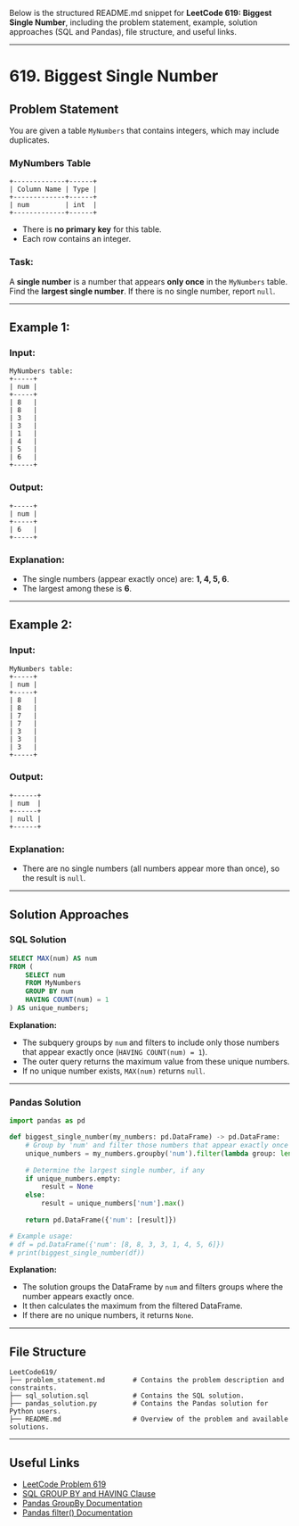 Below is the structured README.md snippet for **LeetCode 619: Biggest Single Number**, including the problem statement, example, solution approaches (SQL and Pandas), file structure, and useful links.

---

# **619. Biggest Single Number**

## **Problem Statement**
You are given a table `MyNumbers` that contains integers, which may include duplicates.

### **MyNumbers Table**
```
+-------------+------+
| Column Name | Type |
+-------------+------+
| num         | int  |
+-------------+------+
```
- There is **no primary key** for this table.
- Each row contains an integer.

### **Task:**
A **single number** is a number that appears **only once** in the `MyNumbers` table.  
Find the **largest single number**. If there is no single number, report `null`.

---

## **Example 1:**

### **Input:**
```
MyNumbers table:
+-----+
| num |
+-----+
| 8   |
| 8   |
| 3   |
| 3   |
| 1   |
| 4   |
| 5   |
| 6   |
+-----+
```

### **Output:**
```
+-----+
| num |
+-----+
| 6   |
+-----+
```

### **Explanation:**
- The single numbers (appear exactly once) are: **1, 4, 5, 6**.
- The largest among these is **6**.

---

## **Example 2:**

### **Input:**
```
MyNumbers table:
+-----+
| num |
+-----+
| 8   |
| 8   |
| 7   |
| 7   |
| 3   |
| 3   |
| 3   |
+-----+
```

### **Output:**
```
+------+
| num  |
+------+
| null |
+------+
```

### **Explanation:**
- There are no single numbers (all numbers appear more than once), so the result is `null`.

---

## **Solution Approaches**

### **SQL Solution**
```sql
SELECT MAX(num) AS num
FROM (
    SELECT num
    FROM MyNumbers
    GROUP BY num
    HAVING COUNT(num) = 1
) AS unique_numbers;
```
**Explanation:**
- The subquery groups by `num` and filters to include only those numbers that appear exactly once (`HAVING COUNT(num) = 1`).
- The outer query returns the maximum value from these unique numbers.
- If no unique number exists, `MAX(num)` returns `null`.

---

### **Pandas Solution**
```python
import pandas as pd

def biggest_single_number(my_numbers: pd.DataFrame) -> pd.DataFrame:
    # Group by 'num' and filter those numbers that appear exactly once
    unique_numbers = my_numbers.groupby('num').filter(lambda group: len(group) == 1)
    
    # Determine the largest single number, if any
    if unique_numbers.empty:
        result = None
    else:
        result = unique_numbers['num'].max()
    
    return pd.DataFrame({'num': [result]})

# Example usage:
# df = pd.DataFrame({'num': [8, 8, 3, 3, 1, 4, 5, 6]})
# print(biggest_single_number(df))
```
**Explanation:**
- The solution groups the DataFrame by `num` and filters groups where the number appears exactly once.
- It then calculates the maximum from the filtered DataFrame.
- If there are no unique numbers, it returns `None`.

---

## **File Structure**
```
LeetCode619/
├── problem_statement.md       # Contains the problem description and constraints.
├── sql_solution.sql           # Contains the SQL solution.
├── pandas_solution.py         # Contains the Pandas solution for Python users.
├── README.md                  # Overview of the problem and available solutions.
```

---

## **Useful Links**
- [LeetCode Problem 619](https://leetcode.com/problems/biggest-single-number/)
- [SQL GROUP BY and HAVING Clause](https://www.w3schools.com/sql/sql_groupby.asp)
- [Pandas GroupBy Documentation](https://pandas.pydata.org/docs/reference/api/pandas.DataFrame.groupby.html)
- [Pandas filter() Documentation](https://pandas.pydata.org/docs/reference/api/pandas.DataFrame.filter.html)

